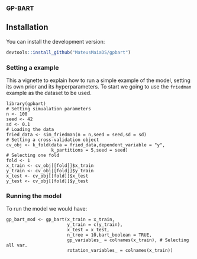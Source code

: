 ### GP-BART

## Installation

You can install the development version:

``` r
devtools::install_github("MateusMaiaDS/gpbart")
```


### Setting a example

This a vignette to explain how to run a simple example of the model, setting its own prior and its hyperparameters. To start we going to use the `friedman` example as the dataset to be used.

```{r setup, eval = FALSE}
library(gpbart)
# Setting simualation parameters
n <- 100
seed <- 42
sd <- 0.1
# Loading the data
fried_data <- sim_friedman(n = n,seed = seed,sd = sd)
# Setting a cross-validation object
cv_obj <- k_fold(data = fried_data,dependent_variable = "y",
                 k_partitions = 5,seed = seed)
# Selecting one fold
fold <- 1
x_train <- cv_obj[[fold]]$x_train
y_train <- cv_obj[[fold]]$y_train
x_test <- cv_obj[[fold]]$x_test
y_test <- cv_obj[[fold]]$y_test
```

### Running the model

To run the model we would have:

```{r, eval = FALSE}
gp_bart_mod <- gp_bart(x_train = x_train,
                       y_train = c(y_train),
                       x_test = x_test,
                       n_tree = 10,bart_boolean = TRUE,
                       gp_variables_ = colnames(x_train), # Selecting all var.
                       rotation_variables_ = colnames(x_train)) 
```